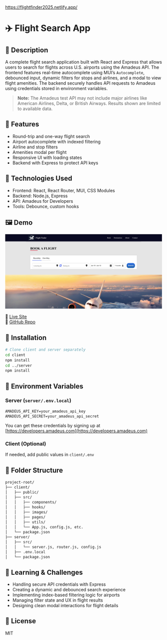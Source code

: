 https://flightfinder2025.netlify.app/

# ✈️ Flight Search App

## 📌 Description
A complete flight search application built with React and Express that allows users to search for flights across U.S. airports using the Amadeus API. The frontend features real-time autocomplete using MUI’s `Autocomplete`, debounced input, dynamic filters for stops and airlines, and a modal to view flight amenities. The backend securely handles API requests to Amadeus using credentials stored in environment variables.

> **Note:** The Amadeus test API may not include major airlines like American Airlines, Delta, or British Airways. Results shown are limited to available data.

## 🚀 Features
- Round-trip and one-way flight search
- Airport autocomplete with indexed filtering
- Airline and stop filters
- Amenities modal per flight
- Responsive UI with loading states
- Backend with Express to protect API keys

## 🔧 Technologies Used
- Frontend: React, React Router, MUI, CSS Modules
- Backend: Node.js, Express
- API: Amadeus for Developers
- Tools: Debounce, custom hooks

## 🖼️ Demo
![preview](flight.jpg)

🔗 [Live Site](https://tu-sitio.netlify.app)  
🔗 [GitHub Repo](https://github.com/tuusuario/flight-search-app)

## 📂 Installation
```bash
# Clone client and server separately
cd client
npm install
cd ../server
npm install
```

## 🔐 Environment Variables
### Server (`server/.env.local`)
```
AMADEUS_API_KEY=your_amadeus_api_key
AMADEUS_API_SECRET=your_amadeus_api_secret
```

You can get these credentials by signing up at [https://developers.amadeus.com](https://developers.amadeus.com)

### Client (Optional)
If needed, add public values in `client/.env`

## 📁 Folder Structure
```
project-root/
├── client/
│   ├── public/
│   ├── src/
│   │   ├── components/
│   │   ├── hooks/
│   │   ├── images/
│   │   ├── pages/
│   │   ├── utils/
│   │   └── App.js, config.js, etc.
│   └── package.json
├── server/
│   ├── src/
│   │   └── server.js, router.js, config.js
│   ├── .env.local
│   └── package.json
```

## 🧠 Learning & Challenges
- Handling secure API credentials with Express
- Creating a dynamic and debounced search experience
- Implementing index-based filtering logic for airports
- Managing filter state and UX in flight results
- Designing clean modal interactions for flight details

## 📜 License
MIT


